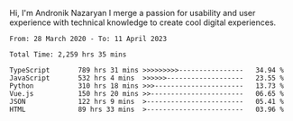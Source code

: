 Hi, I'm Andronik Nazaryan
I merge a passion for usability and user experience with technical knowledge to create cool digital experiences.


<!--START_SECTION:waka-->

```text
From: 28 March 2020 - To: 11 April 2023

Total Time: 2,259 hrs 35 mins

TypeScript       789 hrs 31 mins >>>>>>>>>----------------   34.94 %
JavaScript       532 hrs 4 mins  >>>>>>-------------------   23.55 %
Python           310 hrs 18 mins >>>----------------------   13.73 %
Vue.js           150 hrs 20 mins >>-----------------------   06.65 %
JSON             122 hrs 9 mins  >------------------------   05.41 %
HTML             89 hrs 33 mins  >------------------------   03.96 %
```

<!--END_SECTION:waka-->
